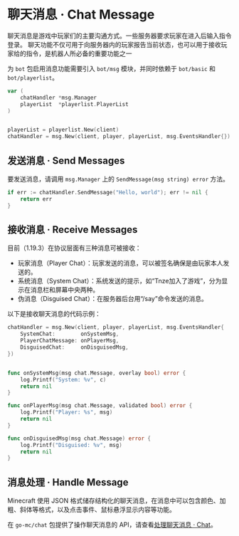 # 聊天消息 · Chat Message

聊天消息是游戏中玩家们的主要沟通方式。一些服务器要求玩家在进入后输入指令登录。
聊天功能不仅可用于向服务器内的玩家报告当前状态，也可以用于接收玩家给的指令，是机器人所必备的重要功能之一

为 `bot` 包启用消息功能需要引入 `bot/msg` 模块，并同时依赖于 `bot/basic` 和 `bot/playerlist`。

```go
var (
    chatHandler *msg.Manager
    playerList  *playerlist.PlayerList
)


playerList = playerlist.New(client)
chatHandler = msg.New(client, player, playerList, msg.EventsHandler{})
```

## 发送消息 · Send Messages

要发送消息，请调用 `msg.Manager` 上的 `SendMessage(msg string) error` 方法。

```go
if err := chatHandler.SendMessage("Hello, world"); err != nil {
	return err
}
```
## 接收消息 · Receive Messages

目前（1.19.3）在协议层面有三种消息可被接收：
- 玩家消息（Player Chat）：玩家发送的消息，可以被签名确保是由玩家本人发送的。
- 系统消息（System Chat）：系统发送的提示，如“Tnze加入了游戏”，分为显示在消息栏和屏幕中央两种。
- 伪消息（Disguised Chat）：在服务器后台用“/say”命令发送的消息。

以下是接收聊天消息的代码示例：

```go
chatHandler = msg.New(client, player, playerList, msg.EventsHandler{
    SystemChat:        onSystemMsg,
    PlayerChatMessage: onPlayerMsg,
    DisguisedChat:     onDisguisedMsg,
})


func onSystemMsg(msg chat.Message, overlay bool) error {
	log.Printf("System: %v", c)
	return nil
}

func onPlayerMsg(msg chat.Message, validated bool) error {
	log.Printf("Player: %s", msg)
	return nil
}

func onDisguisedMsg(msg chat.Message) error {
	log.Printf("Disguised: %v", msg)
	return nil
}
```

## 消息处理 · Handle Message

Minecraft 使用 JSON 格式储存结构化的聊天消息，在消息中可以包含颜色、加粗、斜体等格式，以及点击事件、鼠标悬浮显示内容等功能。

在 `go-mc/chat` 包提供了操作聊天消息的 API，请查看[处理聊天消息 · Chat](/chat/index.md)。
